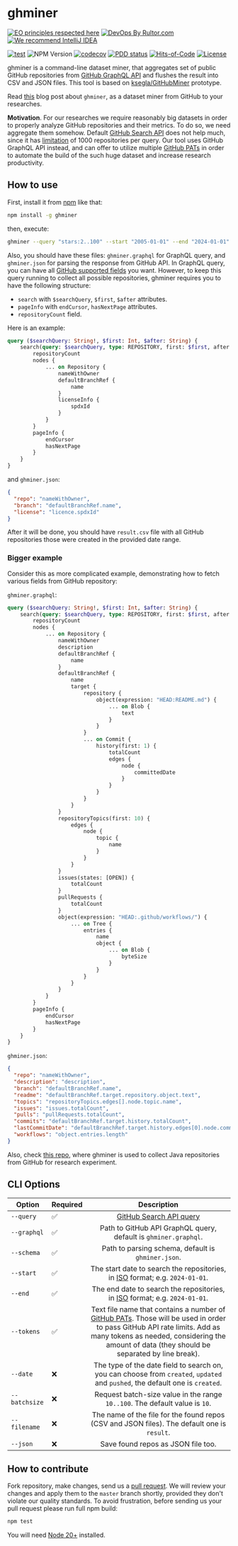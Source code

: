 # ghminer

[![EO principles respected here](https://www.elegantobjects.org/badge.svg)](https://www.elegantobjects.org)
[![DevOps By Rultor.com](http://www.rultor.com/b/h1alexbel/samples-filter)](http://www.rultor.com/p/h1alexbel/samples-filter)
[![We recommend IntelliJ IDEA](https://www.elegantobjects.org/intellij-idea.svg)](https://www.jetbrains.com/idea/)

[![test](https://github.com/h1alexbel/ghminer/actions/workflows/test.yml/badge.svg)](https://github.com/h1alexbel/ghminer/actions/workflows/test.yml)
![NPM Version](https://img.shields.io/npm/v/ghminer)
[![codecov](https://codecov.io/gh/h1alexbel/ghminer/graph/badge.svg?token=RraKKKENlR)](https://codecov.io/gh/h1alexbel/ghminer)
[![PDD status](http://www.0pdd.com/svg?name=h1alexbel/ghminer)](http://www.0pdd.com/p?name=h1alexbel/ghminer)
[![Hits-of-Code](https://hitsofcode.com/github/h1alexbel/ghminer)](https://hitsofcode.com/view/github/h1alexbel/ghminer)
[![License](https://img.shields.io/badge/license-MIT-green.svg)](https://github.com/h1alexbel/ghminer/blob/master/LICENSE.txt)

ghminer is a command-line dataset miner, that aggregates set of public GitHub
repositories from [GitHub GraphQL API] and flushes the result into CSV and JSON
files. This tool is based on [ksegla/GitHubMiner] prototype.

Read [this][blogpost] blog post about `ghminer`, as a dataset miner from GitHub
to your researches.

**Motivation**. For our researches we require reasonably big datasets in order
to properly analyze GitHub repositories and their metrics. To do so, we need
aggregate them somehow. Default [GitHub Search API] does not help much, since
it has [limitation] of 1000 repositories per query. Our tool uses GitHub
GraphQL API instead, and can offer to utilize multiple [GitHub PATs]
in order to automate the build of the such huge dataset and increase research
productivity.

## How to use

First, install it from [npm](https://www.npmjs.com/package/ghminer) like that:

```bash
npm install -g ghminer
```

then, execute:

```bash
ghminer --query "stars:2..100" --start "2005-01-01" --end "2024-01-01" --tokens pats.txt
```

Also, you should have these files: `ghminer.graphql` for GraphQL query, and
`ghminer.json` for parsing the response from GitHub API. In GraphQL query, you
can have all [GitHub supported fields][Gh Explorer] you want. However, to keep
this query running to collect all possible repositories, ghminer requires you to
have the following structure:

* `search` with `$searchQuery`, `$first`, `$after` attributes.
* `pageInfo` with `endCursor`, `hasNextPage` attributes.
* `repositoryCount` field.

Here is an example:

```graphql
query ($searchQuery: String!, $first: Int, $after: String) {
    search(query: $searchQuery, type: REPOSITORY, first: $first, after: $after) {
        repositoryCount
        nodes {
            ... on Repository {
                nameWithOwner
                defaultBranchRef {
                    name
                }
                licenseInfo {
                    spdxId
                }
            }
        }
        pageInfo {
            endCursor
            hasNextPage
        }
    }
}
```

and `ghminer.json`:

```json
{
  "repo": "nameWithOwner",
  "branch": "defaultBranchRef.name",
  "license": "licence.spdxId"
}
```

After it will be done, you should have `result.csv` file with all GitHub
repositories those were created in the provided date range.

### Bigger example

Consider this as more complicated example, demonstrating how to fetch various
fields from GitHub repository:

`ghminer.graphql`:

```graphql
query ($searchQuery: String!, $first: Int, $after: String) {
    search(query: $searchQuery, type: REPOSITORY, first: $first, after: $after) {
        repositoryCount
        nodes {
            ... on Repository {
                nameWithOwner
                description
                defaultBranchRef {
                    name
                }
                defaultBranchRef {
                    name
                    target {
                        repository {
                            object(expression: "HEAD:README.md") {
                                ... on Blob {
                                    text
                                }
                            }
                        }
                        ... on Commit {
                            history(first: 1) {
                                totalCount
                                edges {
                                    node {
                                        committedDate
                                    }
                                }
                            }
                        }
                    }
                }
                repositoryTopics(first: 10) {
                    edges {
                        node {
                            topic {
                                name
                            }
                        }
                    }
                }
                issues(states: [OPEN]) {
                    totalCount
                }
                pullRequests {
                    totalCount
                }
                object(expression: "HEAD:.github/workflows/") {
                    ... on Tree {
                        entries {
                            name
                            object {
                                ... on Blob {
                                    byteSize
                                }
                            }
                        }
                    }
                }
            }
        }
        pageInfo {
            endCursor
            hasNextPage
        }
    }
}
```

`ghminer.json`:

```json
{
  "repo": "nameWithOwner",
  "description": "description",
  "branch": "defaultBranchRef.name",
  "readme": "defaultBranchRef.target.repository.object.text",
  "topics": "repositoryTopics.edges[].node.topic.name",
  "issues": "issues.totalCount",
  "pulls": "pullRequests.totalCount",
  "commits": "defaultBranchRef.target.history.totalCount",
  "lastCommitDate": "defaultBranchRef.target.history.edges[0].node.committedDate",
  "workflows": "object.entries.length"
}
```

Also, check [this repo][sr-detection], where ghminer is used to collect
Java repositories from GitHub for research experiment.

## CLI Options

| Option        | Required |                                                                                                        Description                                                                                                         |
|---------------|----------|:--------------------------------------------------------------------------------------------------------------------------------------------------------------------------------------------------------------------------:|
| `--query`     | ✅        |                                                                                                 [GitHub Search API query]                                                                                                  |
| `--graphql`   | ✅        |                                                                              Path to GitHub API GraphQL query, default is `ghminer.graphql`.                                                                               |
| `--schema`    | ✅        |                                                                                     Path to parsing schema, default is `ghminer.json`.                                                                                     |
| `--start`     | ✅        |                                                                       The start date to search the repositories, in [ISO] format; e.g. `2024-01-01`.                                                                       |
| `--end`       | ✅        |                                                                        The end date to search the repositories, in [ISO] format; e.g. `2024-01-01`.                                                                        |
| `--tokens`    | ✅        | Text file name that contains a number of [GitHub PATs]. Those will be used in order to pass GitHub API rate limits. Add as many tokens as needed, considering the amount of data (they should be separated by line break). |
| `--date`      | ❌        |                                               The type of the date field to search on, you can choose from `created`, `updated` and `pushed`, the default one is `created`.                                                |
| `--batchsize` | ❌        |                                                                        Request batch-size value in the range `10..100`. The default value is `10`.                                                                         |
| `--filename`  | ❌        |                                                                The name of the file for the found repos (CSV and JSON files). The default one is `result`.                                                                 |
| `--json`      | ❌        |                                                                                             Save found repos as JSON file too.                                                                                             |

## How to contribute

Fork repository, make changes, send us a [pull request](https://www.yegor256.com/2014/04/15/github-guidelines.html).
We will review your changes and apply them to the `master` branch shortly,
provided they don't violate our quality standards. To avoid frustration,
before sending us your pull request please run full npm build:

```bash
npm test
```

You will need [Node 20+] installed.

[ksegla/GitHubMiner]: https://github.com/ksegla/GitHubMiner
[GitHub Search API]: https://api.github.com
[GitHub Search API query]: https://docs.github.com/en/search-github/searching-on-github/searching-for-repositories
[ISO]: https://en.wikipedia.org/wiki/ISO_8601
[GitHub GraphQL API]: https://api.github.com/graphql
[GitHub PAts]: https://docs.github.com/en/authentication/keeping-your-account-and-data-secure/managing-your-personal-access-tokens
[limitation]: https://stackoverflow.com/questions/37602893/github-search-limit-results
[Node 20+]: https://nodejs.org/en/download/package-manager
[blogpost]: https://h1alexbel.github.io/2024/05/24/ghminer.html
[Gh Explorer]: https://docs.github.com/en/graphql/overview/explorer
[sr-detection]: https://github.com/h1alexbel/sr-detection

